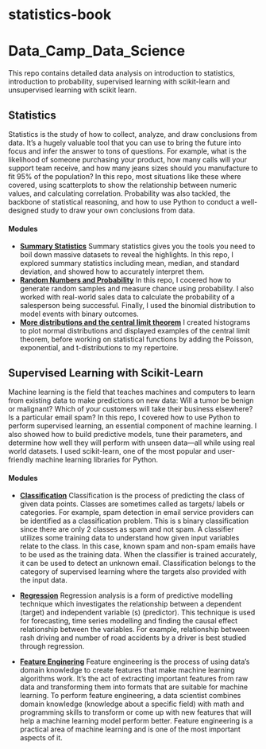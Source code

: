 # statistics-book
# Data_Camp_Data_Science
This repo contains detailed data analysis on introduction to statistics, introduction to probability, supervised learning with scikit-learn and unsupervised learning with scikit learn.

## Statistics
Statistics is the study of how to collect, analyze, and draw conclusions from data. It’s a hugely valuable tool that you can use to bring the future into focus and infer the answer to tons of questions. For example, what is the likelihood of someone purchasing your product, how many calls will your support team receive, and how many jeans sizes should you manufacture to fit 95% of the population? In this repo, most situations like these where covered, using scatterplots to show the relationship between numeric values, and calculating correlation. Probability was also tackled, the backbone of statistical reasoning, and how to use Python to conduct a well-designed study to draw your own conclusions from data.

#### Modules
* [**Summary Statistics**](https://github.com/Alexelofu/statistics-book/blob/main/Introduction%20to%20stats/food_consumption.ipynb)
Summary statistics gives you the tools you need to boil down massive datasets to reveal the highlights. In this repo, I explored summary statistics including   mean, median, and standard deviation, and showed how to accurately interpret them.
* [**Random Numbers and Probability**](https://github.com/Alexelofu/statistics-book/blob/main/Introduction%20to%20stats/Probability%20Intro.ipynb)
In this repo, I cocered how to generate random samples and measure chance using probability. I also worked with real-world sales data to calculate the probability of a salesperson being successful. Finally, I used the binomial distribution to model events with binary outcomes.
* [**More distributions and the central limit theorem**](https://github.com/Alexelofu/statistics-book/blob/main/Introduction%20to%20stats/Probability%20Distribution.ipynb)
I created histograms to plot normal distributions and displayed examples of the central limit theorem, before working on statistical functions by adding the Poisson, exponential, and t-distributions to my repertoire.

## Supervised Learning with Scikit-Learn
Machine learning is the field that teaches machines and computers to learn from existing data to make predictions on new data: Will a tumor be benign or malignant? Which of your customers will take their business elsewhere? Is a particular email spam? In this repo, I covered how to use Python to perform supervised learning, an essential component of machine learning. I also showed how to build predictive models, tune their parameters, and determine how well they will perform with unseen data—all while using real world datasets. I used scikit-learn, one of the most popular and user-friendly machine learning libraries for Python.

#### Modules
* [**Classification**](https://github.com/Alexelofu/statistics-book/blob/main/Supervised%20Learning/Classification.ipynb)
Classification is the process of predicting the class of given data points. Classes are sometimes called as targets/ labels or categories. For example, spam detection in email service providers can be identified as a classification problem. This is s binary classification since there are only 2 classes as spam and not spam. A classifier utilizes some training data to understand how given input variables relate to the class. In this case, known spam and non-spam emails have to be used as the training data. When the classifier is trained accurately, it can be used to detect an unknown email. Classification belongs to the category of supervised learning where the targets also provided with the input data.
* [**Regression**](https://github.com/Alexelofu/statistics-book/blob/main/Supervised%20Learning/Regression.ipynb)
Regression analysis is a form of predictive modelling technique which investigates the relationship between a dependent (target) and independent variable (s) (predictor). This technique is used for forecasting, time series modelling and finding the causal effect relationship between the variables. For example, relationship between rash driving and number of road accidents by a driver is best studied through regression.

* [**Feature Enginering**](https://github.com/Alexelofu/statistics-book/tree/main/Featuring%20Engineering)
Feature engineering is the process of using data’s domain knowledge to create features that make machine learning algorithms work. It’s the act of extracting important features from raw data and transforming them into formats that are suitable for machine learning. To perform feature engineering, a data scientist combines domain knowledge (knowledge about a specific field) with math and programming skills to transform or come up with new features that will help a machine learning model perform better. Feature engineering is a practical area of machine learning and is one of the most important aspects of it.



